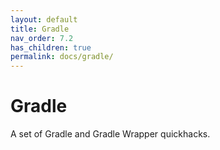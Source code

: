 ```yaml
---
layout: default
title: Gradle
nav_order: 7.2
has_children: true
permalink: docs/gradle/
---
```


# Gradle

A set of Gradle and Gradle Wrapper quickhacks.
